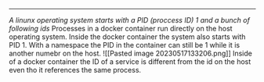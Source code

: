 ****
*A linunx operating system starts with a PID (proccess ID) 1 and a bunch of following ids*
Processes in a docker container run directly on the host operating system.
Inside the docker container the system also starts with PID 1.
With a namespace the PID in the container can still be 1 while it is another numebr on the host.
![[Pasted image 20230517133206.png]]
Inside of a docker container the ID of a service is different from the id on the host even tho it  references the same process.